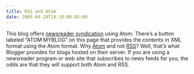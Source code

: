```yaml
---
title: RSS and Atom
date: 2005-04-29T14:18:00-05:00
---
```

This blog offers [newsreader syndication](http://www.commoncraft.com/archives/000528.html) using Atom. There&#8217;s a button labeled &#8220;ATOM MYBLOG&#8221; on this page that provides the contents in XML format using the Atom format. Why [Atom](http://www.intertwingly.net/wiki/pie/FrontPage) and not [RSS](http://blogs.law.harvard.edu/tech/rss)? Well, that&#8217;s what Blogger provides for blogs hosted on their server. If you are using a newsreader program or web site that subscribes to news feeds for you, the odds are that they will support both Atom and RSS.

